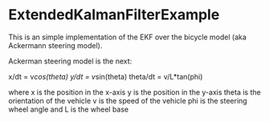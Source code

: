 # ExtendedKalmanFilterExample
This is an simple implementation of the EKF over the bicycle model (aka Ackermann steering model).

Ackerman steering model is the next:

x/dt = v*cos(theta)
y/dt = v*sin(theta)
theta/dt = v/L*tan(phi)

where x is the position in the x-axis
y is the position in the y-axis
theta is the orientation of the vehicle
v is the speed of the vehicle
phi is the steering wheel angle
and L is the wheel base
